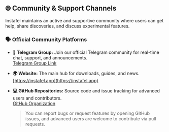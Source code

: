 ## 🌐 Community & Support Channels

Instafel maintains an active and supportive community where users can get help, share discoveries, and discuss experimental features.

### 🗣️ Official Community Platforms

- **📱 Telegram Group:** Join our official Telegram community for real-time chat, support, and announcements.  
  [Telegram Group Link](https://t.me/instafel)

- **🌍 Website:** The main hub for downloads, guides, and news.  
  [https://instafel.app](https://instafel.app)

- **💻 GitHub Repositories:** Source code and issue tracking for advanced users and contributors.  
  [GitHub Organization](https://github.com/mamiiblt)
  > You can report bugs or request features by opening GitHub issues, and advanced users are welcome to contribute via pull requests.
